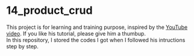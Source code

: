 # 14_product_crud
This project is for learning and training purpose, inspired by the [YouTube video](https://www.youtube.com/watch?v=2eebptXfEvw). If you like his tutorial, please give him a thumbup. <br>
In this repository, I stored the codes I got when I followed his intructions step by step. 
